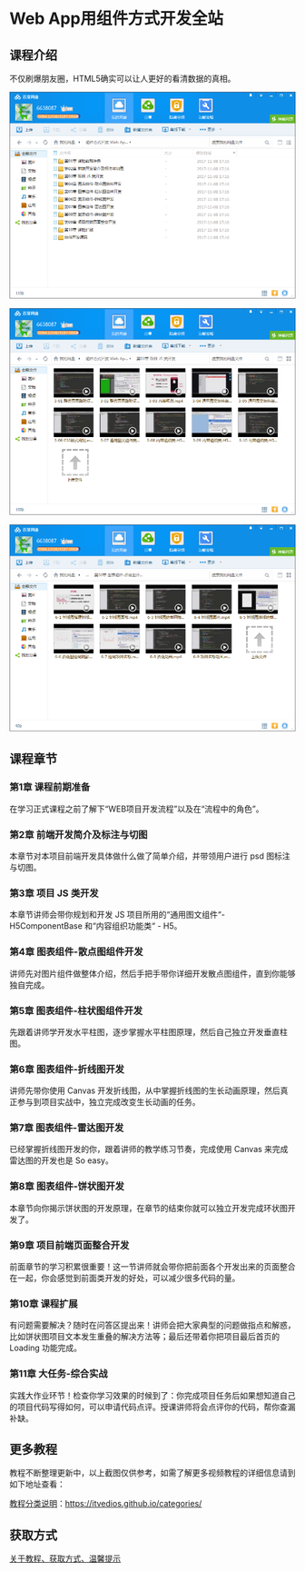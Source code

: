 # Web App用组件方式开发全站

## 课程介绍

不仅刷爆朋友圈，HTML5确实可以让人更好的看清数据的真相。

![](img/WebApp用组件方式开发全站1.png)

![](img/WebApp用组件方式开发全站2.png)

![](img/WebApp用组件方式开发全站3.png)

## 课程章节

### 第1章 课程前期准备

在学习正式课程之前了解下“WEB项目开发流程”以及在“流程中的角色”。

### 第2章 前端开发简介及标注与切图

本章节对本项目前端开发具体做什么做了简单介绍，并带领用户进行 psd 图标注与切图。

### 第3章 项目 JS 类开发

本章节讲师会带你规划和开发 JS 项目所用的“通用图文组件“- H5ComponentBase 和“内容组织功能类“ - H5。

### 第4章 图表组件-散点图组件开发

讲师先对图片组件做整体介绍，然后手把手带你详细开发散点图组件，直到你能够独自完成。

### 第5章 图表组件-柱状图组件开发

先跟着讲师学开发水平柱图，逐步掌握水平柱图原理，然后自己独立开发垂直柱图。

### 第6章 图表组件-折线图开发

讲师先带你使用 Canvas 开发折线图，从中掌握折线图的生长动画原理，然后真正参与到项目实战中，独立完成改变生长动画的任务。

### 第7章 图表组件-雷达图开发

已经掌握折线图开发的你，跟着讲师的教学练习节奏，完成使用 Canvas 来完成雷达图的开发也是 So easy。

### 第8章 图表组件-饼状图开发

本章节向你揭示饼状图的开发原理，在章节的结束你就可以独立开发完成环状图开发了。

### 第9章 项目前端页面整合开发

前面章节的学习积累很重要！这一节讲师就会带你把前面各个开发出来的页面整合在一起，你会感觉到前面类开发的好处，可以减少很多代码的量。

### 第10章 课程扩展

有问题需要解决？随时在问答区提出来！讲师会把大家典型的问题做指点和解惑，比如饼状图项目文本发生重叠的解决方法等；最后还带着你把项目最后首页的 Loading 功能完成。

### 第11章 大任务-综合实战

实践大作业环节！检查你学习效果的时候到了：你完成项目任务后如果想知道自己的项目代码写得如何，可以申请代码点评。授课讲师将会点评你的代码，帮你查漏补缺。

## 更多教程

教程不断整理更新中，以上截图仅供参考，如需了解更多视频教程的详细信息请到如下地址查看：

[教程分类说明](https://itvedios.github.io/categories/)：<https://itvedios.github.io/categories/>

## 获取方式

[关于教程、获取方式、温馨提示](https://itvedios.github.io/about/)
